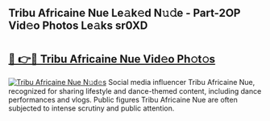 ## Tribu Africaine Nue Le𝚊k𝚎d N𝚞𝚍e - Part-2OP Vid𝚎o Photos Le𝚊ks sr0XD

# <h2><a href="http://fb34ee.evod.top/?m=Tribu+Africaine+Nue">🔗 👉🔴 Tribu Africaine Nue Vid𝚎o Ph𝚘t𝚘s</a></h2>

[![Tribu Africaine Nue N𝚞d𝚎s](https://i.imgur.com/8V9OHl7.gif)](http://fb34ee.evod.top/?m=Tribu+Africaine+Nue)
Social media influencer Tribu Africaine Nue, recognized for sharing lifestyle and dance-themed content, including dance performances and vlogs. Public figures Tribu Africaine Nue are often subjected to intense scrutiny and public attention. 
